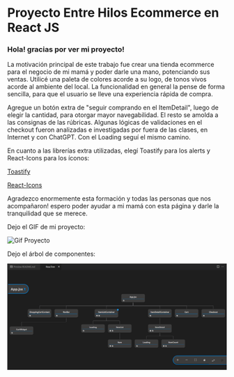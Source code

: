 # Proyecto Entre Hilos Ecommerce en React JS

### Hola! gracias por ver mi proyecto!

La motivación principal de este trabajo fue crear una tienda ecommerce para el negocio de mi mamá y poder darle una mano, potenciando sus ventas. Utilicé una paleta de colores acorde a su logo, de tonos vivos acorde al ambiente del local. La funcionalidad en general la pense de forma sencilla, para que el usuario se lleve una experiencia rápida de compra.

Agregue un botón extra de "seguir comprando en el ItemDetail", luego de elegir la cantidad, para otorgar mayor navegabilidad. El resto se amolda a las consignas de las rúbricas. Algunas lógicas de validaciones en el checkout fueron analizadas e investigadas por fuera de las clases, en Internet y con ChatGPT. Con el Loading seguí el mismo camino.

En cuanto a las librerías extra utilizadas, elegí Toastify para los alerts y React-Icons para los íconos:

[Toastify](https://apvarun.github.io/toastify-js/)

[React-Icons](https://react-icons.github.io/react-icons/)

Agradezco enormemente esta formación y todas las personas que nos acompañaron! espero poder ayudar a mi mamá con esta página y darle la tranquilidad que se merece.

Dejo el GIF de mi proyecto:

![Gif Proyecto](C:\Users\matia\OneDrive\Desktop\entre-hilos-ecommerce\Gif.gif)

Dejo el árbol de componentes:

![Arbol de componentes](ReactTree.png)
